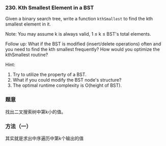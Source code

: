 ### 230\. Kth Smallest Element in a BST

Given a binary search tree, write a function `kthSmallest` to find the kth smallest element in it.

Note: 
You may assume k is always valid, 1 ≤ k ≤ BST's total elements.

Follow up:
What if the BST is modified (insert/delete operations) often and you need to find the kth smallest frequently? How would you optimize the kthSmallest routine?

Hint:

1. Try to utilize the property of a BST.
2. What if you could modify the BST node's structure?
3. The optimal runtime complexity is O(height of BST).

### 题意
找出二叉搜索树中第k小的值。

### 方法（一）
其实就是求出中序遍历中第k个输出的值